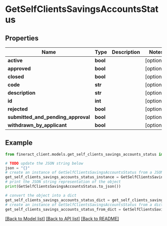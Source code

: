 # GetSelfClientsSavingsAccountsStatus


## Properties

Name | Type | Description | Notes
------------ | ------------- | ------------- | -------------
**active** | **bool** |  | [optional] 
**approved** | **bool** |  | [optional] 
**closed** | **bool** |  | [optional] 
**code** | **str** |  | [optional] 
**description** | **str** |  | [optional] 
**id** | **int** |  | [optional] 
**rejected** | **bool** |  | [optional] 
**submitted_and_pending_approval** | **bool** |  | [optional] 
**withdrawn_by_applicant** | **bool** |  | [optional] 

## Example

```python
from fineract_client.models.get_self_clients_savings_accounts_status import GetSelfClientsSavingsAccountsStatus

# TODO update the JSON string below
json = "{}"
# create an instance of GetSelfClientsSavingsAccountsStatus from a JSON string
get_self_clients_savings_accounts_status_instance = GetSelfClientsSavingsAccountsStatus.from_json(json)
# print the JSON string representation of the object
print(GetSelfClientsSavingsAccountsStatus.to_json())

# convert the object into a dict
get_self_clients_savings_accounts_status_dict = get_self_clients_savings_accounts_status_instance.to_dict()
# create an instance of GetSelfClientsSavingsAccountsStatus from a dict
get_self_clients_savings_accounts_status_from_dict = GetSelfClientsSavingsAccountsStatus.from_dict(get_self_clients_savings_accounts_status_dict)
```
[[Back to Model list]](../README.md#documentation-for-models) [[Back to API list]](../README.md#documentation-for-api-endpoints) [[Back to README]](../README.md)


